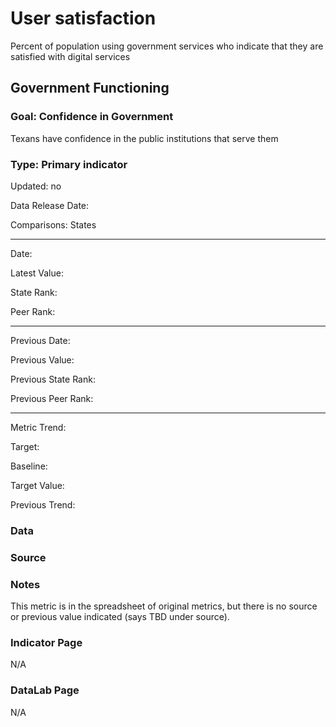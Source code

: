 # User satisfaction

Percent of population using government services who indicate that they are satisfied with digital services

## Government Functioning

### Goal: Confidence in Government

Texans have confidence in the public institutions that serve them

### Type: Primary indicator

Updated: no

Data Release Date: 

Comparisons: States

----

Date: 

Latest Value:  

State Rank: 

Peer Rank: 


----

Previous Date: 

Previous Value: 

Previous State Rank: 

Previous Peer Rank: 


----
Metric Trend: 

Target: 

Baseline: 

Target Value: 

Previous Trend: 



<!--### Value

| Year      |  Value      | Rank        | Previous Year | Previous Value | Previous Rank | Trend | 
| ----------- | ----------- | ----------- | ----------- | ----------- | ----------- | -----------|
|       |           |            |         |            |        |        | 

-->
### Data

### Source



### Notes

This metric is in the spreadsheet of original metrics, but there is no source or previous value indicated (says TBD under source).

### Indicator Page

N/A


### DataLab Page

N/A
